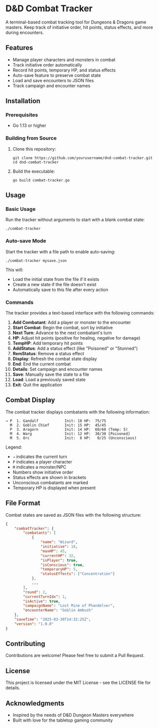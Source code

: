 # D&D Combat Tracker

A terminal-based combat tracking tool for Dungeons & Dragons game masters. Keep track of initiative order, hit points, status effects, and more during encounters.

## Features

- Manage player characters and monsters in combat
- Track initiative order automatically
- Record hit points, temporary HP, and status effects
- Auto-save feature to preserve combat state
- Load and save encounters to JSON files
- Track campaign and encounter names

## Installation

### Prerequisites

- Go 1.13 or higher

### Building from Source

1. Clone this repository:
   ```
   git clone https://github.com/yourusername/dnd-combat-tracker.git
   cd dnd-combat-tracker
   ```

2. Build the executable:
   ```
   go build combat-tracker.go
   ```

## Usage

### Basic Usage

Run the tracker without arguments to start with a blank combat state:

```
./combat-tracker
```

### Auto-save Mode

Start the tracker with a file path to enable auto-saving:

```
./combat-tracker mysave.json
```

This will:
- Load the initial state from the file if it exists
- Create a new state if the file doesn't exist
- Automatically save to this file after every action

### Commands

The tracker provides a text-based interface with the following commands:

1. **Add Combatant**: Add a player or monster to the encounter
2. **Start Combat**: Begin the combat, sort by initiative
3. **Next Turn**: Advance to the next combatant's turn
4. **HP**: Adjust hit points (positive for healing, negative for damage)
5. **TempHP**: Add temporary hit points
6. **AddStatus**: Add a status effect (like "Poisoned" or "Stunned")
7. **RemStatus**: Remove a status effect
8. **Display**: Refresh the combat state display
9. **End**: End the current combat
10. **Details**: Set campaign and encounter names
11. **Save**: Manually save the state to a file
12. **Load**: Load a previously saved state
0. **Exit**: Quit the application

## Combat Display

The combat tracker displays combatants with the following information:

```
→ P  1. Gandalf            Init: 18 HP:  75/75
  M  2. Goblin Chief       Init: 15 HP:  45/45
  P  3. Aragorn            Init: 14 HP:  60/60 (Temp: 5)
  M  4. Warg               Init: 12 HP:  30/30 [Poisoned]
  M  5. Orc                Init:  8 HP:   0/25 (Unconscious)
```

Legend:
- `→` indicates the current turn
- `P` indicates a player character
- `M` indicates a monster/NPC
- Numbers show initiative order
- Status effects are shown in brackets
- Unconscious combatants are marked
- Temporary HP is displayed when present

## File Format

Combat states are saved as JSON files with the following structure:

```json
{
    "combatTracker": {
        "combatants": [
            {
                "name": "Wizard",
                "initiative": 18,
                "maxHP": 45,
                "currentHP": 32,
                "isPlayer": true,
                "isConscious": true,
                "temporaryHP": 5,
                "statusEffects": ["Concentration"]
            },
            ...
        ],
        "round": 2,
        "currentTurnIdx": 1,
        "isActive": true,
        "campaignName": "Lost Mine of Phandelver",
        "encounterName": "Goblin Ambush"
    },
    "saveTime": "2025-03-30T14:32:25Z",
    "version": "1.0.0"
}
```

## Contributing

Contributions are welcome! Please feel free to submit a Pull Request.

## License

This project is licensed under the MIT License - see the LICENSE file for details.

## Acknowledgments

- Inspired by the needs of D&D Dungeon Masters everywhere
- Built with love for the tabletop gaming community
